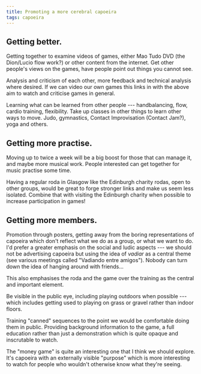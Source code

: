 ```yaml
---
title: Promoting a more cerebral capoeira
tags: capoeira
---
```


## Getting better.

Getting together to examine videos of games, either Mao Tudo DVD (the
Dion/Lucio flow work?) or other content from the internet. Get other
people's views on the games, have people point out things you cannot see.

Analysis and criticism of each other, more feedback and technical analysis
where desired. If we can video our own games this links in with the above
aim to watch and criticise games in general.

Learning what can be learned from other people --- handbalancing, flow,
cardio training, flexibility. Take up classes in other things to learn
other ways to move. Judo, gymnastics, Contact Improvisation (Contact
Jam?), yoga and others.

## Getting more practise.

Moving up to twice a week will be a big boost for those that can manage
it, and maybe more musical work. People interested can get together for
music practise some time.

Having a regular roda in Glasgow like the Edinburgh charity rodas, open to
other groups, would be great to forge stronger links and make us seem less
isolated. Combine that with visiting the Edinburgh charity when possible
to increase participation in games!

## Getting more members.

Promotion through posters, getting away from the boring representations of
capoeira which don't reflect what we do as a group, or what we want to do.
I'd prefer a greater emphasis on the social and ludic aspects --- we
should not be advertising capoeira but using the idea of _vadiar_ as a
central theme (see various meetings called "Vadiando entre amigos"). Nobody
can turn down the idea of hanging around with friends...

This also emphasises the roda and the game over the training as the
central and important element.

Be visible in the public eye, including playing outdoors when possible ---
which includes getting used to playing on grass or gravel rather than
indoor floors.

Training "canned" sequences to the point we would be comfortable doing
them in public. Providing background information to the game, a full
education rather than just a demonstration which is quite opaque and
inscrutable to watch.

The "money game" is quite an interesting one that I think we should
explore. It's capoeira with an externally visible "purpose" which is
more interesting to watch for people who wouldn't otherwise know what
they're seeing.
